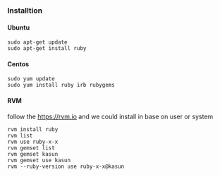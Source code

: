 ### Installtion 

#### Ubuntu 

    sudo apt-get update
    sudo apt-get install ruby

#### Centos 
    
    sudo yum update 
    sudo yum install ruby irb rubygems

#### RVM 

follow the https://rvm.io and we could install in base on user or system 

    rvm install ruby
    rvm list 
    rvm use ruby-x-x
    rvm gemset list
    rvm gemset kasun
    rvm gemset use kasun
    rvm --ruby-version use ruby-x-x@kasun

